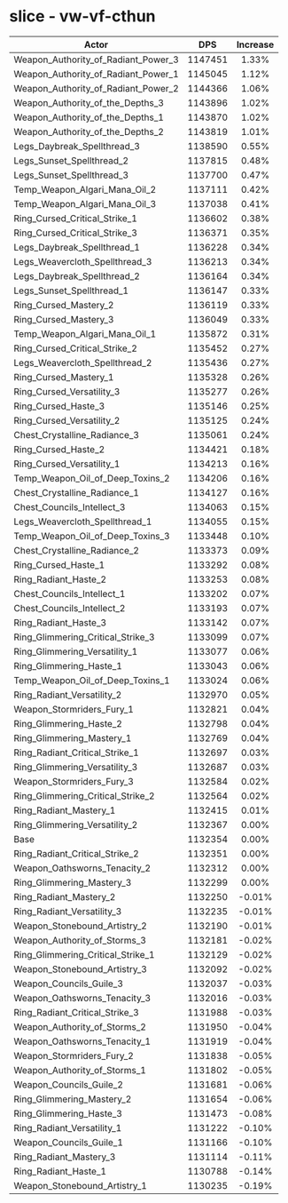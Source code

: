 # slice - vw-vf-cthun
| Actor | DPS | Increase |
|---|:---:|:---:|
|Weapon_Authority_of_Radiant_Power_3|1147451|1.33%|
|Weapon_Authority_of_Radiant_Power_1|1145045|1.12%|
|Weapon_Authority_of_Radiant_Power_2|1144366|1.06%|
|Weapon_Authority_of_the_Depths_3|1143896|1.02%|
|Weapon_Authority_of_the_Depths_1|1143870|1.02%|
|Weapon_Authority_of_the_Depths_2|1143819|1.01%|
|Legs_Daybreak_Spellthread_3|1138590|0.55%|
|Legs_Sunset_Spellthread_2|1137815|0.48%|
|Legs_Sunset_Spellthread_3|1137700|0.47%|
|Temp_Weapon_Algari_Mana_Oil_2|1137111|0.42%|
|Temp_Weapon_Algari_Mana_Oil_3|1137038|0.41%|
|Ring_Cursed_Critical_Strike_1|1136602|0.38%|
|Ring_Cursed_Critical_Strike_3|1136371|0.35%|
|Legs_Daybreak_Spellthread_1|1136228|0.34%|
|Legs_Weavercloth_Spellthread_3|1136213|0.34%|
|Legs_Daybreak_Spellthread_2|1136164|0.34%|
|Legs_Sunset_Spellthread_1|1136147|0.33%|
|Ring_Cursed_Mastery_2|1136119|0.33%|
|Ring_Cursed_Mastery_3|1136049|0.33%|
|Temp_Weapon_Algari_Mana_Oil_1|1135872|0.31%|
|Ring_Cursed_Critical_Strike_2|1135452|0.27%|
|Legs_Weavercloth_Spellthread_2|1135436|0.27%|
|Ring_Cursed_Mastery_1|1135328|0.26%|
|Ring_Cursed_Versatility_3|1135277|0.26%|
|Ring_Cursed_Haste_3|1135146|0.25%|
|Ring_Cursed_Versatility_2|1135125|0.24%|
|Chest_Crystalline_Radiance_3|1135061|0.24%|
|Ring_Cursed_Haste_2|1134421|0.18%|
|Ring_Cursed_Versatility_1|1134213|0.16%|
|Temp_Weapon_Oil_of_Deep_Toxins_2|1134206|0.16%|
|Chest_Crystalline_Radiance_1|1134127|0.16%|
|Chest_Councils_Intellect_3|1134063|0.15%|
|Legs_Weavercloth_Spellthread_1|1134055|0.15%|
|Temp_Weapon_Oil_of_Deep_Toxins_3|1133448|0.10%|
|Chest_Crystalline_Radiance_2|1133373|0.09%|
|Ring_Cursed_Haste_1|1133292|0.08%|
|Ring_Radiant_Haste_2|1133253|0.08%|
|Chest_Councils_Intellect_1|1133202|0.07%|
|Chest_Councils_Intellect_2|1133193|0.07%|
|Ring_Radiant_Haste_3|1133142|0.07%|
|Ring_Glimmering_Critical_Strike_3|1133099|0.07%|
|Ring_Glimmering_Versatility_1|1133077|0.06%|
|Ring_Glimmering_Haste_1|1133043|0.06%|
|Temp_Weapon_Oil_of_Deep_Toxins_1|1133024|0.06%|
|Ring_Radiant_Versatility_2|1132970|0.05%|
|Weapon_Stormriders_Fury_1|1132821|0.04%|
|Ring_Glimmering_Haste_2|1132798|0.04%|
|Ring_Glimmering_Mastery_1|1132769|0.04%|
|Ring_Radiant_Critical_Strike_1|1132697|0.03%|
|Ring_Glimmering_Versatility_3|1132687|0.03%|
|Weapon_Stormriders_Fury_3|1132584|0.02%|
|Ring_Glimmering_Critical_Strike_2|1132564|0.02%|
|Ring_Radiant_Mastery_1|1132415|0.01%|
|Ring_Glimmering_Versatility_2|1132367|0.00%|
|Base|1132354|0.00%|
|Ring_Radiant_Critical_Strike_2|1132351|0.00%|
|Weapon_Oathsworns_Tenacity_2|1132312|0.00%|
|Ring_Glimmering_Mastery_3|1132299|0.00%|
|Ring_Radiant_Mastery_2|1132250|-0.01%|
|Ring_Radiant_Versatility_3|1132235|-0.01%|
|Weapon_Stonebound_Artistry_2|1132190|-0.01%|
|Weapon_Authority_of_Storms_3|1132181|-0.02%|
|Ring_Glimmering_Critical_Strike_1|1132129|-0.02%|
|Weapon_Stonebound_Artistry_3|1132092|-0.02%|
|Weapon_Councils_Guile_3|1132037|-0.03%|
|Weapon_Oathsworns_Tenacity_3|1132016|-0.03%|
|Ring_Radiant_Critical_Strike_3|1131988|-0.03%|
|Weapon_Authority_of_Storms_2|1131950|-0.04%|
|Weapon_Oathsworns_Tenacity_1|1131919|-0.04%|
|Weapon_Stormriders_Fury_2|1131838|-0.05%|
|Weapon_Authority_of_Storms_1|1131802|-0.05%|
|Weapon_Councils_Guile_2|1131681|-0.06%|
|Ring_Glimmering_Mastery_2|1131654|-0.06%|
|Ring_Glimmering_Haste_3|1131473|-0.08%|
|Ring_Radiant_Versatility_1|1131222|-0.10%|
|Weapon_Councils_Guile_1|1131166|-0.10%|
|Ring_Radiant_Mastery_3|1131114|-0.11%|
|Ring_Radiant_Haste_1|1130788|-0.14%|
|Weapon_Stonebound_Artistry_1|1130235|-0.19%|
